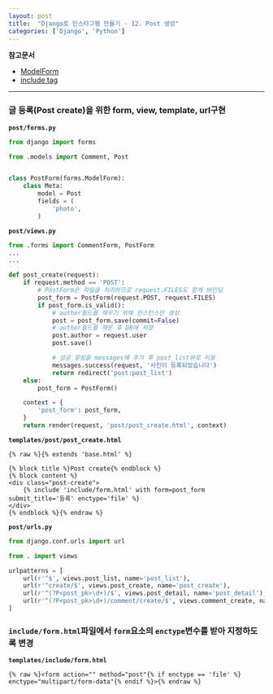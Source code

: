 ```yaml
---
layout: post
title:  "Django로 인스타그램 만들기 - 12. Post 생성"
categories: ['Django', 'Python']
---
```


**참고문서**

- [ModelForm](https://docs.djangoproject.com/ko/1.11/topics/forms/modelforms/#modelform)
- [include tag](https://docs.djangoproject.com/ko/1.11/ref/templates/builtins/#include)

---

### 글 등록(Post create)을 위한 form, view, template, url구현

**`post/forms.py`**

```python
from django import forms

from .models import Comment, Post


class PostForm(forms.ModelForm):
    class Meta:
        model = Post
        fields = (
            'photo',
        )
```


**`post/views.py`**

```python
from .forms import CommentForm, PostForm
...
...

def post_create(request):
    if request.method == 'POST':
        # PostForm은 파일을 처리하므로 request.FILES도 함께 바인딩
        post_form = PostForm(request.POST, request.FILES)
        if post_form.is_valid():
            # author필드를 채우기 위해 인스턴스만 생성
            post = post_form.save(commit=False)
            # author필드를 채운 후 DB에 저장
            post.author = request.user
            post.save()

            # 성공 알림을 messages에 추가 후 post_list뷰로 이동
            messages.success(request, '사진이 등록되었습니다')
            return redirect('post:post_list')
    else:
        post_form = PostForm()

    context = {
        'post_form': post_form,
    }
    return render(request, 'post/post_create.html', context)
```

**`templates/post/post_create.html`**

```django
{% raw %}{% extends 'base.html' %}

{% block title %}Post create{% endblock %}
{% block content %}
<div class="post-create">
	{% include 'include/form.html' with form=post_form submit_title='등록' enctype='file' %}
</div>
{% endblock %}{% endraw %}
```

**`post/urls.py`**

```python
from django.conf.urls import url

from . import views

urlpatterns = [
    url(r'^$', views.post_list, name='post_list'),
    url(r'^create/$', views.post_create, name='post_create'),
    url(r'^(?P<post_pk>\d+)/$', views.post_detail, name='post_detail'),
    url(r'^(?P<post_pk>\d+)/comment/create/$', views.comment_create, name='comment_create'),
]
```

### `include/form.html`파일에서 `form`요소의 `enctype`변수를 받아 지정하도록 변경

**`templates/include/form.html`**

```django
{% raw %}<form action="" method="post"{% if enctype == 'file' %} enctype="multipart/form-data"{% endif %}>{% endraw %}
```